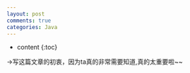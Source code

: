 ```yaml
---
layout: post
comments: true
categories: Java
---
```


* content
{:toc}

→写这篇文章的初衷，因为ta真的非常需要知道,真的太重要啦~~

